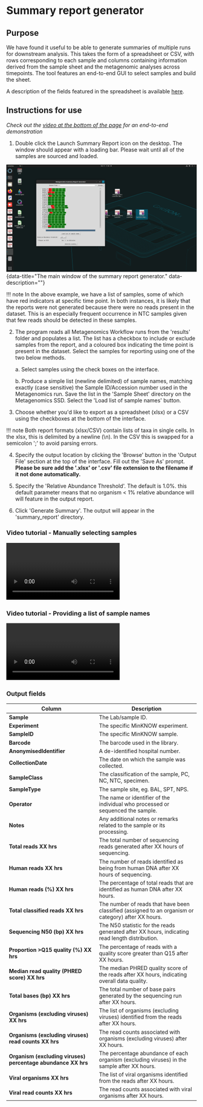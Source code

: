 # Summary report generator

## Purpose
We have found it useful to be able to generate summaries of multiple runs for downstream analysis. This takes the form of a spreadsheet or CSV, with rows corresponding to each sample and columns containing information derived from the sample sheet and the metagenomic analyses across timepoints. The tool features an end-to-end GUI to select samples and build the sheet. 

A description of the fields featured in the spreadsheet is available [here](#fields-included).

## Instructions for use

*Check out the [video at the bottom of the page](#video-tutorial-manually-selecting-samples) for an end-to-end demonstration*

1. Double click the Launch Summary Report icon on the desktop. The window should appear with a loading bar. Please wait until all of the samples are sourced and loaded.

![image](./img/summary_report_screenshot.png){data-title="The main window of the summary report generator." data-description=""}

!!! note
    In the above example, we have a list of samples, some of which have red indicators at specific time point. In both instances, it is likely that the reports were not generated because there were no reads present in the dataset. This is an especially frequent occurrence in NTC samples given that few reads should be detected in these samples.


2. The program reads all Metagenomics Workflow runs from the 'results' folder and populates a list. The list has a checkbox to include or exclude samples from the report, and a coloured box indicating the time point is present in the dataset. Select the samples for reporting using one of the two below methods. 
    
    a. Select samples using the check boxes on the interface.
    
    b. Produce a simple list (newline delimited) of sample names, matching exactly (case sensitive) the Sample ID/Accession number used in the Metagenomics run. Save the list in the 'Sample Sheet' directory on the Metagenomics SSD. Select the 'Load list of sample names' button.

3. Choose whether you'd like to export as a spreadsheet (xlsx) or a CSV using the checkboxes at the bottom of the interface.

!!! note
    Both report formats (xlsx/CSV) contain lists of taxa in single cells. In the xlsx, this is delimited by a newline (\n). In the CSV this is swapped for a semicolon ';' to avoid parsing errors.

4. Specify the output location by clicking the 'Browse' button in the 'Output File' section at the top of the interface. Fill out the 'Save As' prompt. **Please be sure add the '.xlsx' or '.csv' file extension to the filename if it not done automatically.**

5. Specify the 'Relative Abundance Threshold'. The default is 1.0%. this default parameter means that no organism < 1% relative abundance will will feature in the output report.

6. Click 'Generate Summary'. The output will appear in the 'summary_report' directory.


### Video tutorial - Manually selecting samples
![type:video](./videos/./summary_report.mp4)

### Video tutorial - Providing a list of sample names
![type:video](./videos/./summary_report_sample_list.mp4)

### Output fields

| Column                                    | Description                                                                                  |
|-------------------------------------------|----------------------------------------------------------------------------------------------|
| **Sample**                                | The Lab/sample ID.             |
| **Experiment**                            | The specific MinKNOW experiment.                            |
| **SampleID**                              | The specific MinKNOW sample.                         |
| **Barcode**                               | The barcode used in the library.                |
| **AnonymisedIdentifier**                  | A de-identified hospital number.           |
| **CollectionDate**                        | The date on which the sample was collected.                                                   |
| **SampleClass**                           | The classification of the sample, PC, NC, NTC, specimen.       |
| **SampleType**                            | The sample site, eg. BAL, SPT, NPS.                                        |
| **Operator**                              | The name or identifier of the individual who processed or sequenced the sample.               |
| **Notes**                                 | Any additional notes or remarks related to the sample or its processing.                      |
| **Total reads XX hrs**                   | The total number of sequencing reads generated after XX hours of sequencing.                 |
| **Human reads XX hrs**                   | The number of reads identified as being from human DNA after XX hours of sequencing.         |
| **Human reads (%) XX hrs**               | The percentage of total reads that are identified as human DNA after XX hours.               |
| **Total classified reads XX hrs**        | The number of reads that have been classified (assigned to an organism or category) after XX hours.|
| **Sequencing N50 (bp) XX hrs**           | The N50 statistic for the reads generated after XX hours, indicating read length distribution.|
| **Proportion >Q15 quality (%) XX hrs**   | The percentage of reads with a quality score greater than Q15 after XX hours.                |
| **Median read quality (PHRED score) XX hrs** | The median PHRED quality score of the reads after XX hours, indicating overall data quality.  |
| **Total bases (bp) XX hrs**              | The total number of base pairs generated by the sequencing run after XX hours.               |
| **Organisms (excluding viruses) XX hrs** | The list of organisms (excluding viruses) identified from the reads after XX hours.          |
| **Organisms (excluding viruses) read counts XX hrs** | The read counts associated with organisms (excluding viruses) after XX hours.               |
| **Organism (excluding viruses) percentage abundance XX hrs** | The percentage abundance of each organism (excluding viruses) in the sample after XX hours. |
| **Viral organisms XX hrs**               | The list of viral organisms identified from the reads after XX hours.                        |
| **Viral read counts XX hrs**             | The read counts associated with viral organisms after XX hours.                              |




